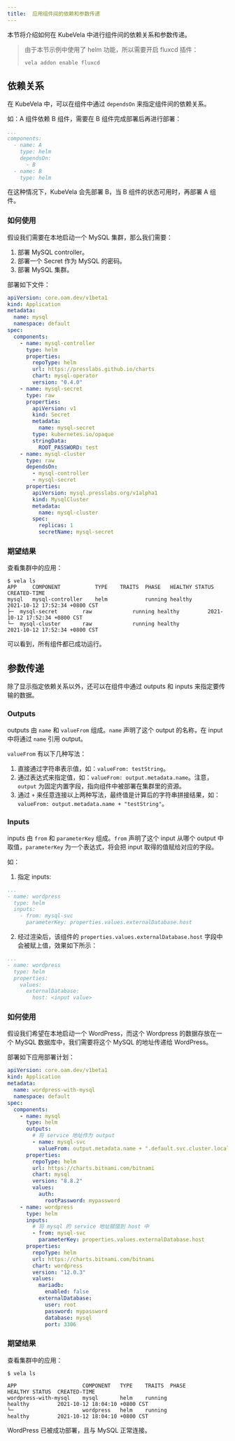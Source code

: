 ```yaml
---
title:  应用组件间的依赖和参数传递
---
```


本节将介绍如何在 KubeVela 中进行组件间的依赖关系和参数传递。

> 由于本节示例中使用了 helm 功能，所以需要开启 fluxcd 插件：
> ```shell
> vela addon enable fluxcd
> ```

## 依赖关系

在 KubeVela 中，可以在组件中通过 `dependsOn` 来指定组件间的依赖关系。

如：A 组件依赖 B 组件，需要在 B 组件完成部署后再进行部署：

```yaml
...
components:
  - name: A
    type: helm
    dependsOn:
      - B
  - name: B
    type: helm
```

在这种情况下，KubeVela 会先部署 B，当 B 组件的状态可用时，再部署 A 组件。

### 如何使用

假设我们需要在本地启动一个 MySQL 集群，那么我们需要：

1. 部署 MySQL controller。
2. 部署一个 Secret 作为 MySQL 的密码。
3. 部署 MySQL 集群。

部署如下文件：

```yaml
apiVersion: core.oam.dev/v1beta1
kind: Application
metadata:
  name: mysql
  namespace: default
spec:
  components:
    - name: mysql-controller
      type: helm
      properties:
        repoType: helm
        url: https://presslabs.github.io/charts
        chart: mysql-operator
        version: "0.4.0"
    - name: mysql-secret
      type: raw
      properties:
        apiVersion: v1
        kind: Secret
        metadata:
          name: mysql-secret
        type: kubernetes.io/opaque
        stringData:
          ROOT_PASSWORD: test
    - name: mysql-cluster
      type: raw
      dependsOn:
        - mysql-controller
        - mysql-secret
      properties:
        apiVersion: mysql.presslabs.org/v1alpha1
        kind: MysqlCluster
        metadata:
          name: mysql-cluster
        spec:
          replicas: 1
          secretName: mysql-secret
```

### 期望结果

查看集群中的应用：

```shell
$ vela ls
APP  	COMPONENT       	TYPE	TRAITS	PHASE  	HEALTHY	STATUS	CREATED-TIME
mysql	mysql-controller	helm	      	running	healthy	      	2021-10-12 17:52:34 +0800 CST
├─ 	mysql-secret    	raw 	      	running	healthy	      	2021-10-12 17:52:34 +0800 CST
└─ 	mysql-cluster   	raw 	      	running	healthy 	     	2021-10-12 17:52:34 +0800 CST
```

可以看到，所有组件都已成功运行。

## 参数传递

除了显示指定依赖关系以外，还可以在组件中通过 outputs 和 inputs 来指定要传输的数据。

### Outputs

outputs 由 `name` 和 `valueFrom` 组成。`name` 声明了这个 output 的名称，在 input 中将通过 `name` 引用 output。

`valueFrom` 有以下几种写法：
1. 直接通过字符串表示值，如：`valueFrom: testString`。
2. 通过表达式来指定值，如：`valueFrom: output.metadata.name`。注意，`output` 为固定内置字段，指向组件中被部署在集群里的资源。
3. 通过 `+` 来任意连接以上两种写法，最终值是计算后的字符串拼接结果，如：`valueFrom: output.metadata.name + "testString"`。

### Inputs

inputs 由 `from` 和 `parameterKey` 组成。`from` 声明了这个 input 从哪个 output 中取值，`parameterKey` 为一个表达式，将会把 input 取得的值赋给对应的字段。

如：
1. 指定 inputs:

```yaml
...
- name: wordpress
  type: helm
  inputs:
    - from: mysql-svc
      parameterKey: properties.values.externalDatabase.host
```

2. 经过渲染后，该组件的 `properties.values.externalDatabase.host` 字段中会被赋上值，效果如下所示：

```yaml
...
- name: wordpress
  type: helm
  properties:
    values:
      externalDatabase:
        host: <input value>
```

### 如何使用

假设我们希望在本地启动一个 WordPress，而这个 Wordpress 的数据存放在一个 MySQL 数据库中，我们需要将这个 MySQL 的地址传递给 WordPress。

部署如下应用部署计划：

```yaml
apiVersion: core.oam.dev/v1beta1
kind: Application
metadata:
  name: wordpress-with-mysql
  namespace: default
spec:
  components:
    - name: mysql
      type: helm
      outputs:
        # 将 service 地址作为 output
        - name: mysql-svc
          valueFrom: output.metadata.name + ".default.svc.cluster.local"
      properties:
        repoType: helm
        url: https://charts.bitnami.com/bitnami
        chart: mysql
        version: "8.8.2"
        values:
          auth:
            rootPassword: mypassword
    - name: wordpress
      type: helm
      inputs:
        # 将 mysql 的 service 地址赋值到 host 中
        - from: mysql-svc
          parameterKey: properties.values.externalDatabase.host
      properties:
        repoType: helm
        url: https://charts.bitnami.com/bitnami
        chart: wordpress
        version: "12.0.3"
        values:
          mariadb:
            enabled: false
          externalDatabase:
            user: root
            password: mypassword
            database: mysql
            port: 3306
```

### 期望结果

查看集群中的应用：

```shell
$ vela ls

APP                 	COMPONENT	TYPE	TRAITS	PHASE          	HEALTHY	STATUS	CREATED-TIME
wordpress-with-mysql	mysql    	helm	running	                healthy	        2021-10-12 18:04:10 +0800 CST
└─                	    wordpress	helm	running	                healthy	       	2021-10-12 18:04:10 +0800 CST
```

WordPress 已被成功部署，且与 MySQL 正常连接。